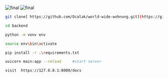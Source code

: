 
![final](https://user-images.githubusercontent.com/96614838/228536442-28c99eab-2a10-402e-9a62-d755429aed02.png)
![final](https://user-images.githubusercontent.com/96614838/228536433-83fddd9d-5da9-4fcb-b8f7-97902f0ebd61.png)


```bash
git clone[ https://github.com/Ocalak/world-wide-wohnung.git](https://github.com/Ocalak/World-Wide-Wohnung)

cd backend

python -m venv env 

source env\bin\activate 

pip install -r .\requirements.txt

uvicorn main:app --reload     #start server 

visit  https://127.0.0.1:8000/docs 
